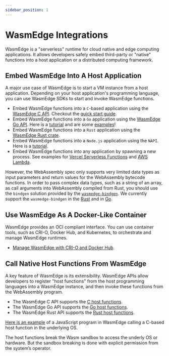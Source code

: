 ```yaml
---
sidebar_position: 1
---
```


# WasmEdge Integrations

WasmEdge is a "serverless" runtime for cloud native and edge computing applications. It allows developers safely embed third-party or "native" functions into a host application or a distributed computing framework.

## Embed WasmEdge Into A Host Application

A major use case of WasmEdge is to start a VM instance from a host application. Depending on your host application's programming language, you can use WasmEdge SDKs to start and invoke WasmEdge functions.

- Embed WasmEdge functions into a `C`-based application using the [WasmEdge C API](/category/c-sdk-for-embedding-wasmedge). Checkout the [quick start guide](/embed/c/intro).
- Embed WasmEdge functions into a `Go` application using the [WasmEdge Go API](/category/go-sdk-for-embedding-wasmedge). Here is a [tutorial](https://www.secondstate.io/articles/extend-golang-app-with-webassembly-rust/) and are some [examples](https://github.com/second-state/WasmEdge-go-examples)!
- Embed WasmEdge functions into a `Rust` application using the [WasmEdge Rust crate](https://crates.io/crates/wasmedge-sdk).
- Embed WasmEdge functions into a `Node.js` application using the `NAPI`. Here is a [tutorial](https://www.secondstate.io/articles/getting-started-with-rust-function/).
- Embed WasmEdge functions into any application by spawning a new process. See examples for [Vercel Serverless Functions](https://www.secondstate.io/articles/vercel-wasmedge-webassembly-rust/) and [AWS Lambda](https://www.cncf.io/blog/2021/08/25/webassembly-serverless-functions-in-aws-lambda/).

However, the WebAssembly spec only supports very limited data types as input parameters and return values for the WebAssembly bytecode functions. In order to pass complex data types, such as a string of an array, as call arguments into WebAssembly compiled from Rust, you should use the `bindgen` solution provided by the [`wasmedge-bindgen`](https://crates.io/crates/wasmedge-bindgen). We currently support the `wasmedge-bindgen` in the [Rust](/develop/rust/bindgen) and in [Go](/embed/go/bindgen).

## Use WasmEdge As A Docker-Like Container

WasmEdge provides an OCI compliant interface. You can use container tools, such as CRI-O, Docker Hub, and Kubernetes, to orchestrate and manage WasmEdge runtimes.

- [Manage WasmEdge with CRI-O and Docker Hub](https://www.secondstate.io/articles/manage-webassembly-apps-in-wasmedge-using-docker-tools/).

## Call Native Host Functions From WasmEdge

A key feature of WasmEdge is its extensibility. WasmEdge APIs allow developers to register "host functions" from the host programming languages into a WasmEdge instance, and then invoke these functions from the WebAssembly program.

- The WasmEdge C API supports the [C host functions](/embed/c/host_function).
- The WasmEdge Go API supports the [Go host functions](https://github.com/second-state/WasmEdge-go-examples/tree/master/go_HostFunc#wasmedge-go-host-function-example).
- The WasmEdge Rust API supports the [Rust host functions](https://github.com/second-state/wasmedge-rustsdk-examples/blob/main/README.md#host-functions).

[Here is an example](https://www.secondstate.io/articles/call-native-functions-from-javascript/) of a JavaScript program in WasmEdge calling a C-based host function in the underlying OS.

The host functions break the Wasm sandbox to access the underly OS or hardware. But the sandbox breaking is done with explicit permission from the system’s operator.
